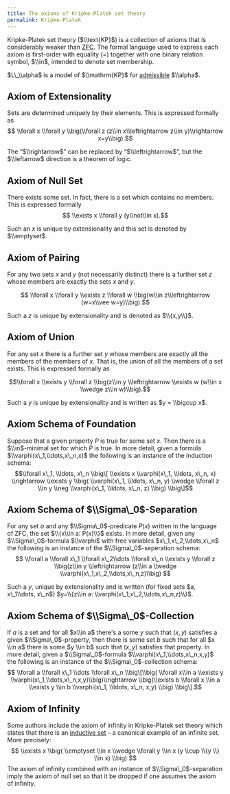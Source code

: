 ```yaml
---
title: The axioms of Kripke-Platek set theory
permalink: Kripke-Platek
---
```


Kripke-Platek set theory ($\\text{KP}$) is a collection of axioms that
is considerably weaker than
[ZFC](ZFC "ZFC"). The
formal language used to express each axiom is first-order with equality
($=$) together with one binary relation symbol, $\\in$, intended to
denote set membership.

$L\_\\alpha$ is a model of $\\mathrm{KP}$ for
[admissible](Admissible "Admissible")
$\\alpha$.

## Axiom of Extensionality

Sets are determined uniquely by their elements. This is expressed
formally as $$ \\forall x \\forall y \\big(\\forall z (z\\in
x\\leftrightarrow z\\in y)\\rightarrow x=y\\big).$$

The “$\\rightarrow$” can be replaced by “$\\leftrightarrow$”, but the
$\\leftarrow$ direction is a theorem of logic.

## Axiom of Null Set

There exists some set. In fact, there is a set which contains no
members. This is expressed formally $$ \\exists x \\forall y (y\\not\\in
x).$$

Such an $x$ is unique by extensionality and this set is denoted by
$\\emptyset$.

## Axiom of Pairing

For any two sets $x$ and $y$ (not necessarily distinct) there is a
further set $z$ whose members are exactly the sets $x$ and $y$.

$$ \\forall x \\forall y \\exists z \\forall w \\big(w\\in
z\\leftrightarrow (w=x\\vee w=y)\\big).$$

Such a $z$ is unique by extensionality and is denoted as $\\{x,y\\}$.

## Axiom of Union

For any set $x$ there is a further set $y$ whose members are exactly all
the members of the members of $x$. That is, the union of all the members
of a set exists. This is expressed formally as

$$\\forall x \\exists y \\forall z \\big(z\\in y \\leftrightarrow
\\exists w (w\\in x \\wedge z\\in w)\\big).$$

Such a $y$ is unique by extensionality and is written as $y = \\bigcup
x$.

## Axiom Schema of Foundation

Suppose that a given property $P$ is true for some set $x$. Then there
is a $\\in$-minimal set for which $P$ is true. In more detail, given a
formula $\\varphi(x\_1,\\dots,x\_n,x)$ the following is an instance of
the induction schema: $$\\forall x\_1, \\ldots, x\_n \\big\[ \\exists x
\\varphi(x\_1, \\ldots, x\_n, x) \\rightarrow \\exists y \\big(
\\varphi(x\_1, \\ldots, x\_n, y) \\wedge \\forall z \\in y \\neg
\\varphi(x\_1, \\ldots, x\_n, z) \\big) \\big\]$$

## Axiom Schema of $\\Sigma\_0$-Separation

For any set $a$ and any $\\Sigma\_0$-predicate $P(x)$ written in the
language of ZFC, the set $\\{x\\in a: P(x)\\}$ exists. In more detail,
given any $\\Sigma\_0$-formula $\\varphi$ with free variables
$x\_1,x\_2,\\dots,x\_n$ the following is an instance of the
$\\Sigma\_0$-seperation schema: $$ \\forall a \\forall x\_1 \\forall
x\_2\\dots \\forall x\_n \\exists y \\forall z \\big(z\\in y
\\leftrightarrow (z\\in a \\wedge
\\varphi(x\_1,x\_2,\\dots,x\_n,z)\\big) $$

Such a $y$, unique by extensionality and is written (for fixed sets $a,
x\_1\\dots, x\_n$) $y=\\{z\\in a: \\varphi(x\_1,x\_2,\\dots,x\_n,z)\\}$.

## Axiom Schema of $\\Sigma\_0$-Collection

If $a$ is a set and for all $x\\in a$ there's a some $y$ such that
$(x,y)$ satisfies a given $\\Sigma\_0$-property, then there is some set
$b$ such that for all $x \\in a$ there is some $y \\in b$ such that
$(x,y)$ satisfies that property. In more detail, given a
$\\Sigma\_0$-formula $\\varphi(x\_1,\\dots,x\_n,x,y)$ the following is
an instance of the $\\Sigma\_0$-collection schema: $$ \\forall a
\\forall x\_1 \\dots \\forall x\_n \\big\[\\big( \\forall x\\in a
\\exists y \\varphi(x\_1,\\dots,x\_n,x,y)\\big)\\rightarrow
\\big(\\exists b \\forall x \\in a \\exists y \\in b \\varphi(x\_1,
\\ldots, x\_n, x,y) \\big) \\big\].$$

## Axiom of Infinity

Some authors include the axiom of infinity in Kripke-Platek set theory
which states that there is an
<a href="index.php?title=Inductive_set&amp;action=edit&amp;redlink=1" class="new" title="Inductive set (page does not exist)">inductive set</a>
– a canonical example of an infinite set. More precisely: $$ \\exists x
\\big( \\emptyset \\in x \\wedge \\forall y \\in x (y \\cup \\{y \\}
\\in x) \\big).$$ The axiom of infinity combined with an instance of
$\\Sigma\_0$-separation imply the axiom of null set so that it be
dropped if one assumes the axiom of infinity.


